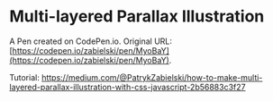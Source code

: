 # Multi-layered Parallax Illustration 

A Pen created on CodePen.io. Original URL: [https://codepen.io/zabielski/pen/MyoBaY](https://codepen.io/zabielski/pen/MyoBaY).

Tutorial:
https://medium.com/@PatrykZabielski/how-to-make-multi-layered-parallax-illustration-with-css-javascript-2b56883c3f27
